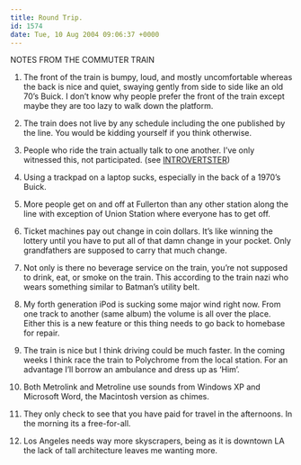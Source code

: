 ```yaml
---
title: Round Trip.
id: 1574
date: Tue, 10 Aug 2004 09:06:37 +0000
---
```


NOTES FROM THE COMMUTER TRAIN



1. The front of the train is bumpy, loud, and mostly uncomfortable whereas the back is nice and quiet, swaying gently from side to side like an old 70’s Buick. I don’t know why people prefer the front of the train except maybe they are too lazy to walk down the platform.  

2. The train does not live by any schedule including the one published by the line. You would be kidding yourself if you think otherwise.  

3. People who ride the train actually talk to one another. I’ve only witnessed this, not participated. (see [<span class="caps">INTROVERTSTER</span>](http://www.airbagindustries.com/introvertster))  

4. Using a trackpad on a laptop sucks, especially in the back of a 1970’s Buick.  

5. More people get on and off at Fullerton than any other station along the line with exception of Union Station where everyone has to get off.  

6. Ticket machines pay out change in coin dollars. It’s like winning the lottery until you have to put all of that damn change in your pocket. Only grandfathers are supposed to carry that much change.  

7. Not only is there no beverage service on the train, you’re not supposed to drink, eat, or smoke on the train. This according to the train nazi who wears something similar to Batman’s utility belt.  

8. My forth generation iPod is sucking some major wind right now. From one track to another (same album) the volume is all over the place. Either this is a new feature or this thing needs to go back to homebase for repair.  

9. The train is nice but I think driving could be much faster. In the coming weeks I think race the train to Polychrome from the local station. For an advantage I’ll borrow an ambulance and dress up as ‘Him’.  

10. Both Metrolink and Metroline use sounds from Windows <span class="caps">XP</span> and Microsoft Word, the Macintosh version as chimes.  

11. They only check to see that you have paid for travel in the afternoons. In the morning its a free-for-all.  

12. Los Angeles needs way more skyscrapers, being as it is downtown <span class="caps">LA</span> the lack of tall architecture leaves me wanting more.





